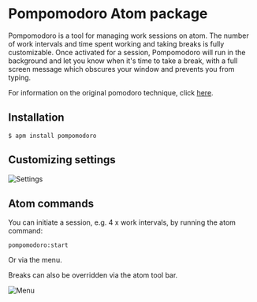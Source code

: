 # Pompomodoro Atom package

Pompomodoro is a tool for managing work sessions on atom. The number of work intervals and time spent working and taking breaks is fully customizable. Once activated for a session, Pompomodoro will run in the background and let you know when it's time to take a break, with a full screen message which obscures your window and prevents you from typing.

For information on the original pomodoro technique, click [here](http://pomodorotechnique.com/).

## Installation

```
$ apm install pompomodoro
```

## Customizing settings

![Settings](http://i.imgur.com/5s6YoNP.png)

## Atom commands

You can initiate a session, e.g. 4 x work intervals, by running the atom command:

`pompomodoro:start`

Or via the menu.

Breaks can also be overridden via the atom tool bar.

![Menu](http://i.imgur.com/g8hWVle.png)
